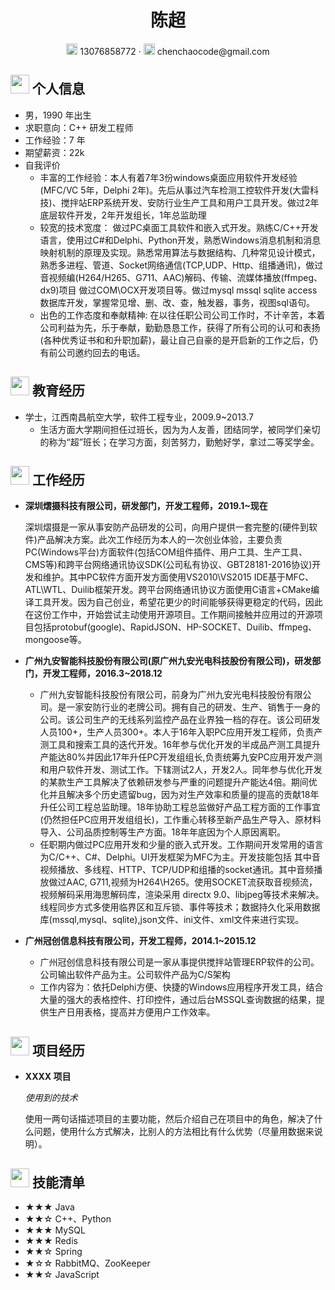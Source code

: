  <center>
     <h1>陈超</h1>
     <div>
         <span>
             <img src="assets/phone-solid.svg" width="18px">
             13076858772
         </span>
         ·
         <span>
             <img src="assets/envelope-solid.svg" width="18px">
             chenchaocode@gmail.com
         </span>
     </div>
 </center>

 ## <img src="assets/info-circle-solid.svg" width="30px"> 个人信息 

 - 男，1990 年出生
 - 求职意向：C++ 研发工程师
 - 工作经验：7 年
 - 期望薪资：22k
 - 自我评价
    - 丰富的工作经验：本人有着7年3份windows桌面应用软件开发经验(MFC/VC 5年，Delphi 2年)。先后从事过汽车检测工控软件开发(大雷科技)、搅拌站ERP系统开发、安防行业生产工具和用户工具开发。做过2年底层软件开发，2年开发组长，1年总监助理
    - 较宽的技术宽度： 做过PC桌面工具软件和嵌入式开发。熟练C/C++开发语言，使用过C#和Delphi、Python开发，熟悉Windows消息机制和消息映射机制的原理及实现。熟悉常用算法与数据结构、几种常见设计模式，熟悉多进程、管道、Socket网络通信(TCP,UDP、Http、组播通讯)，做过音视频编(H264/H265、G711、AAC)解码、传输、流媒体播放(ffmpeg、dx9)项目 做过COM\OCX开发项目等。做过mysql mssql sqlite access数据库开发，掌握常见增、删、改、查，触发器，事务，视图sql语句。
    - 出色的工作态度和奉献精神: 在以往任职公司公司工作时，不计辛苦，本着公司利益为先，乐于奉献，勤勤恳恳工作，获得了所有公司的认可和表扬(各种优秀证书和和升职加薪)，最让自己自豪的是开启新的工作之后，仍有前公司邀约回去的电话。 

## <img src="assets/graduation-cap-solid.svg" width="30px"> 教育经历

- 学士，江西南昌航空大学，软件工程专业，2009.9~2013.7
    - 生活方面大学期间担任过班长，因为为人友善，团结同学，被同学们亲切的称为“超”班长；在学习方面，刻苦努力，勤勉好学，拿过二等奖学金。

## <img src="assets/briefcase-solid.svg" width="30px"> 工作经历

- **深圳熠摄科技有限公司，研发部门，开发工程师，2019.1~现在**

   深圳熠摄是一家从事安防产品研发的公司，向用户提供一套完整的(硬件到软件)产品解决方案。此次工作经历为本人的一次创业体验，主要负责PC(Windows平台)方面软件(包括COM组件插件、用户工具、生产工具、CMS等)和跨平台网络通讯协议SDK(公司私有协议、GBT28181-2016协议)开发和维护。其中PC软件方面开发方面使用VS2010\VS2015 IDE基于MFC、ATL\WTL、Duilib框架开发。跨平台网络通讯协议方面使用C语言+CMake编译工具开发。因为自己创业，希望花更少的时间能够获得更稳定的代码，因此在这份工作中，开始尝试主动使用开源项目。工作期间接触并应用过的开源项目包括protobuf(google)、RapidJSON、HP-SOCKET、Duilib、ffmpeg、mongoose等。

- **广州九安智能科技股份有限公司(原广州九安光电科技股份有限公司)，研发部门，开发工程师，2016.3~2018.12**

    - 广州九安智能科技股份有限公司，前身为广州九安光电科技股份有限公司。是一家安防行业的老牌公司。拥有自己的研发、生产、销售于一身的公司。该公司生产的无线系列监控产品在业界独一档的存在。该公司研发人员100+，生产人员300+。本人于16年入职PC应用开发工程师，负责产测工具和搜索工具的迭代开发。16年参与优化开发的半成品产测工具提升产能达80%并因此17年升任PC开发组组长,负责统筹九安PC应用开发产测和用户软件开发、测试工作。下辖测试2人，开发2人。同年参与优化开发的某款生产工具解决了依赖研发参与严重的问题提升产能达4倍。期间优化并且解决多个历史遗留bug，因为对生产效率和质量的提高的贡献18年升任公司工程总监助理。18年协助工程总监做好产品工程方面的工作事宜(仍然担任PC应用开发组组长)，工作重心转移至新产品生产导入、原材料导入、公司品质控制等生产方面。18年年底因为个人原因离职。
    - 任职期内做过PC应用开发和少量的嵌入式开发。工作期间开发常用的语言为C/C++、C#、Delphi。UI开发框架为MFC为主。开发技能包括 其中音视频播放、多线程、HTTP、TCP/UDP和组播的socket通讯。其中音频播放做过AAC, G711,视频为H264\H265。使用SOCKET流获取音视频流，视频解码采用海思解码库，渲染采用 directx 9.0、libjpeg等技术来解决。线程同步方式多使用临界区和互斥锁、事件等技术；数据持久化采用数据库(mssql,mysql、sqlite),json文件、ini文件、xml文件来进行实现。

- **广州冠创信息科技有限公司，开发工程师，2014.1~2015.12**    

    - 广州冠创信息科技有限公司是一家从事提供搅拌站管理ERP软件的公司。公司输出软件产品为主。公司软件产品为C/S架构
    - 工作内容为：依托Delphi方便、快捷的Windows应用程序开发工具，结合大量的强大的表格控件、打印控件，通过后台MSSQL查询数据的结果，提供生产日用表格，提高并方便用户工作效率。

## <img src="assets/project-diagram-solid.svg" width="30px"> 项目经历

- **XXXX 项目**

  *使用到的技术*

  使用一两句话描述项目的主要功能，然后介绍自己在项目中的角色，解决了什么问题，使用什么方式解决，比别人的方法相比有什么优势（尽量用数据来说明）。

## <img src="assets/tools-solid.svg" width="30px"> 技能清单

- ★★★ Java
- ★★☆ C++、Python
- ★★★ MySQL
- ★★★ Redis
- ★★☆ Spring
- ★☆☆ RabbitMQ、ZooKeeper
- ★★☆ JavaScript
